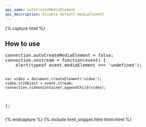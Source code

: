 ```yaml
---
api_name: autoCreateMediaElement
api_description: Disable default mediaElement
---
```


{% capture html %}

<section>
    <h2>How to use</h2>
<pre>
connection.autoCreateMediaElement = false;
connection.onstream = function(event) {
    alert(typeof event.mediaElement === 'undefined');

    var video = document.createElement('video');
    video.srcObject = event.stream;
    connection.videosContainer.appendChild(video);
};
</pre>
</section>

{% endcapture %}
{% include html_snippet.html html=html %}
